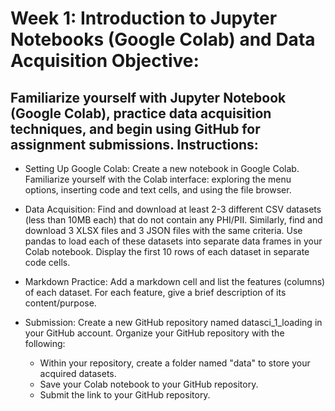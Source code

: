 # Week 1: Introduction to Jupyter Notebooks (Google Colab) and Data Acquisition Objective:

## Familiarize yourself with Jupyter Notebook (Google Colab), practice data acquisition techniques, and begin using GitHub for assignment submissions. Instructions:

* Setting Up Google Colab:
Create a new notebook in Google Colab. Familiarize yourself with the Colab interface: exploring the menu options, inserting code and text cells, and using the file browser.

* Data Acquisition:
Find and download at least 2-3 different CSV datasets (less than 10MB each) that do not contain any PHI/PII. Similarly, find and download 3 XLSX files and 3 JSON files with the same criteria. Use pandas to load each of these datasets into separate data frames in your Colab notebook. Display the first 10 rows of each dataset in separate code cells.

* Markdown Practice:
Add a markdown cell and list the features (columns) of each dataset. For each feature, give a brief description of its content/purpose.

* Submission:
Create a new GitHub repository named datasci_1_loading in your GitHub account.
Organize your GitHub repository with the following:
    * Within your repository, create a folder named "data" to store your acquired datasets. 
    * Save your Colab notebook to your GitHub repository.
    * Submit the link to your GitHub repository.
